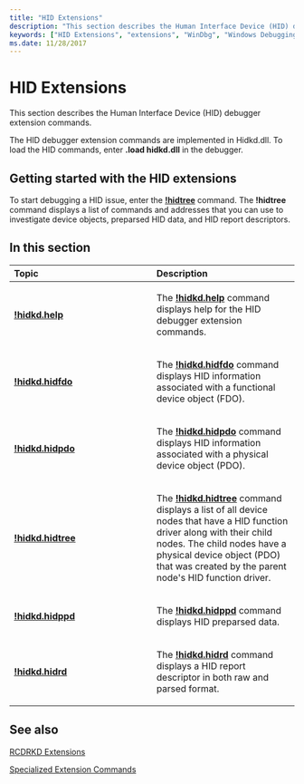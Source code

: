 ```yaml
---
title: "HID Extensions"
description: "This section describes the Human Interface Device (HID) debugger extension commands."
keywords: ["HID Extensions", "extensions", "WinDbg", "Windows Debugging"]
ms.date: 11/28/2017
---
```


# HID Extensions


This section describes the Human Interface Device (HID) debugger extension commands.

The HID debugger extension commands are implemented in Hidkd.dll. To load the HID commands, enter **.load hidkd.dll** in the debugger.

## <span id="Getting_started_with_the_HID_extensions_"></span><span id="getting_started_with_the_hid_extensions_"></span><span id="GETTING_STARTED_WITH_THE_HID_EXTENSIONS_"></span>Getting started with the HID extensions


To start debugging a HID issue, enter the [**!hidtree**](-hidkd-hidtree.md) command. The **!hidtree** command displays a list of commands and addresses that you can use to investigate device objects, preparsed HID data, and HID report descriptors.

## <span id="in_this_section"></span>In this section


<table>
<colgroup>
<col width="50%" />
<col width="50%" />
</colgroup>
<thead>
<tr class="header">
<th align="left">Topic</th>
<th align="left">Description</th>
</tr>
</thead>
<tbody>
<tr class="odd">
<td align="left"><p><strong><a href="-hidkd-help.md" data-raw-source="[!hidkd.help](-hidkd-help.md)">!hidkd.help</a></strong></p></td>
<td align="left"><p>The <strong><a href="-hidkd-help.md" data-raw-source="[!hidkd.help](-hidkd-help.md)">!hidkd.help</a></strong> command displays help for the HID debugger extension commands.</p></td>
</tr>
<tr class="even">
<td align="left"><p><strong><a href="-hidkd-hidfdo.md" data-raw-source="[!hidkd.hidfdo](-hidkd-hidfdo.md)">!hidkd.hidfdo</a></strong></p></td>
<td align="left"><p>The <strong><a href="-hidkd-hidfdo.md" data-raw-source="[!hidkd.hidfdo](-hidkd-hidfdo.md)">!hidkd.hidfdo</a></strong> command displays HID information associated with a functional device object (FDO).</p></td>
</tr>
<tr class="odd">
<td align="left"><p><strong><a href="-hidkd-hidpdo.md" data-raw-source="[!hidkd.hidpdo](-hidkd-hidpdo.md)">!hidkd.hidpdo</a></strong></p></td>
<td align="left"><p>The <strong><a href="-hidkd-hidpdo.md" data-raw-source="[!hidkd.hidpdo](-hidkd-hidpdo.md)">!hidkd.hidpdo</a></strong> command displays HID information associated with a physical device object (PDO).</p></td>
</tr>
<tr class="even">
<td align="left"><p><strong><a href="-hidkd-hidtree.md" data-raw-source="[!hidkd.hidtree](-hidkd-hidtree.md)">!hidkd.hidtree</a></strong></p></td>
<td align="left"><p>The <strong><a href="-hidkd-hidtree.md" data-raw-source="[!hidkd.hidtree](-hidkd-hidtree.md)">!hidkd.hidtree</a></strong> command displays a list of all device nodes that have a HID function driver along with their child nodes. The child nodes have a physical device object (PDO) that was created by the parent node's HID function driver.</p></td>
</tr>
<tr class="odd">
<td align="left"><p><strong><a href="-hidkd-hidppd.md" data-raw-source="[!hidkd.hidppd](-hidkd-hidppd.md)">!hidkd.hidppd</a></strong></p></td>
<td align="left"><p>The <strong><a href="-hidkd-hidppd.md" data-raw-source="[!hidkd.hidppd](-hidkd-hidppd.md)">!hidkd.hidppd</a></strong> command displays HID preparsed data.</p></td>
</tr>
<tr class="even">
<td align="left"><p><strong><a href="-hidkd-hidrd.md" data-raw-source="[!hidkd.hidrd](-hidkd-hidrd.md)">!hidkd.hidrd</a></strong></p></td>
<td align="left"><p>The <strong><a href="-hidkd-hidrd.md" data-raw-source="[!hidkd.hidrd](-hidkd-hidrd.md)">!hidkd.hidrd</a></strong> command displays a HID report descriptor in both raw and parsed format.</p></td>
</tr>
</tbody>
</table>

 

## <span id="related_topics"></span>See also


[RCDRKD Extensions](rcdrkd-extensions.md)

[Specialized Extension Commands](specialized-extensions.md)


